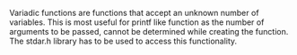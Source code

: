 Variadic functions are functions that accept an unknown number of variables.
This is most useful for printf like function as the number of arguments to be passed,
cannot be determined while creating the function.
The stdar.h library has to be used to access this functionality.

